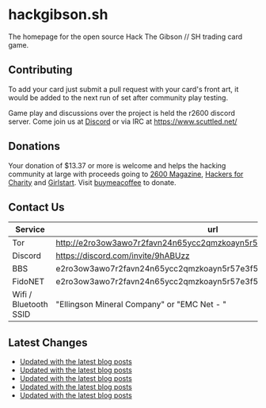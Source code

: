 # hackgibson.sh
The homepage for the open source Hack The Gibson // SH trading card game.


## Contributing

To add your card just submit a pull request with your card's front art, it would be added to the next run of set after community play testing.

Game play and discussions over the project is held the r2600 discord server. Come join us at [Discord](https://discord.com/invite/9hABUzz) or via IRC at https://www.scuttled.net/


## Donations

Your donation of $13.37 or more is welcome and helps the hacking community at large with proceeds going to [2600 Magazine](https://2600.com/), [Hackers for Charity](https://hackersforcharity.org) and [Girlstart](https://girlstart.org).  Visit [buymeacoffee](https://www.buymeacoffee.com/hackgibson.sh) to donate.


## Contact Us

Service | url
-|-
Tor | http://e2ro3ow3awo7r2favn24n65ycc2qmzkoayn5r57e3f56nvjwdcgg32ad.onion
Discord | https://discord.com/invite/9hABUzz
BBS | e2ro3ow3awo7r2favn24n65ycc2qmzkoayn5r57e3f56nvjwdcgg32ad.onion:23
FidoNET | e2ro3ow3awo7r2favn24n65ycc2qmzkoayn5r57e3f56nvjwdcgg32ad.onion:24554
Wifi / Bluetooth SSID | "Ellingson Mineral Company" or "EMC Net - <fidonet address>"

## Latest Changes
<!-- BLOG-POST-LIST:START -->
- [Updated with the latest blog posts](https://github.com/DFW2600/hackgibson.sh/commit/9ad58288d88168f9253eebf44f7c5cf869c5440e)
- [Updated with the latest blog posts](https://github.com/DFW2600/hackgibson.sh/commit/6ae4b74c8264a0513ba8a5162efc826387fbce5e)
- [Updated with the latest blog posts](https://github.com/DFW2600/hackgibson.sh/commit/5d860470b24c24659ae40a7a163a3f458b369f89)
- [Updated with the latest blog posts](https://github.com/DFW2600/hackgibson.sh/commit/c80a259d43ba9437e231efa62400ad707ff7ef49)
- [Updated with the latest blog posts](https://github.com/DFW2600/hackgibson.sh/commit/55ed21b523d8e7d306766ce2f8d7d4c9dc789c91)
<!-- BLOG-POST-LIST:END -->
